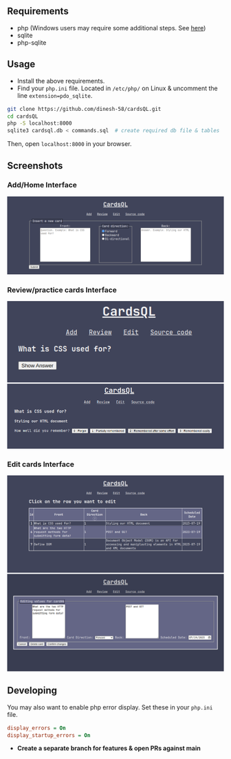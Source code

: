 <!---
Note to self: versions 1.0.0 and before represents state of project before being used for 6th sem project 
--->
## Requirements
- php (Windows users may require some additional steps. See [here](https://www.php.net/manual/en/sqlite3.installation.php))
- sqlite
- php-sqlite

## Usage
- Install the above requirements.
- Find your `php.ini` file. Located in `/etc/php/` on Linux &
  uncomment the line `extension=pdo_sqlite`.

``` sh
git clone https://github.com/dinesh-58/cardsQL.git
cd cardsQL
php -S localhost:8000
sqlite3 cardsql.db < commands.sql  # create required db file & tables
```
Then, open `localhost:8000` in your browser.

## Screenshots
### Add/Home Interface
![](./screenshots/add.png)
### Review/practice cards Interface
![](./screenshots/review-before.png)
![](./screenshots/review-after.png)
### Edit cards Interface
![](./screenshots/edit-before.png)
![](./screenshots/edit-after.png)

## Developing
You may also want to enable php error display. Set these in your `php.ini` file.
```ini
display_errors = On
display_startup_errors = On
```
- **Create a separate branch for features & open PRs against main**
